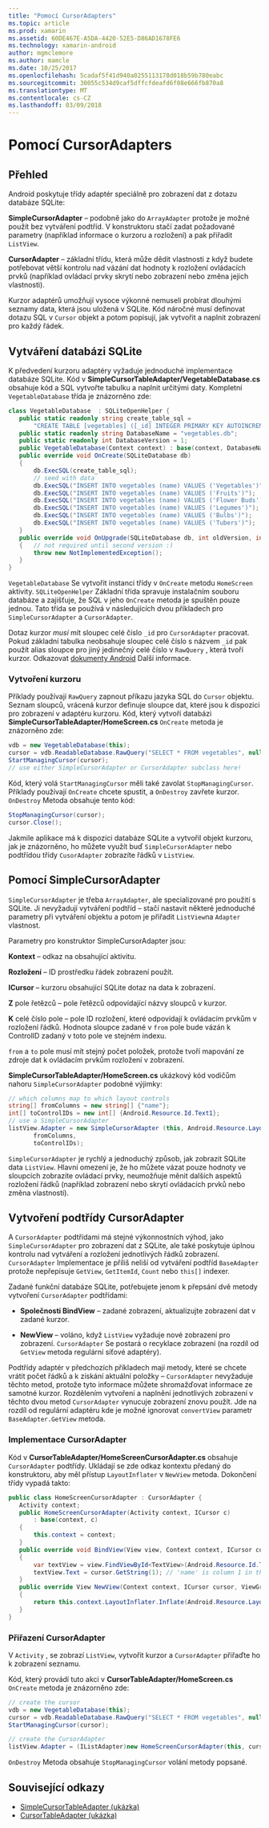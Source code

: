 ```yaml
---
title: "Pomocí CursorAdapters"
ms.topic: article
ms.prod: xamarin
ms.assetid: 60DE467E-A5DA-4420-52E5-D86AD1678FE6
ms.technology: xamarin-android
author: mgmclemore
ms.author: mamcle
ms.date: 10/25/2017
ms.openlocfilehash: 5cadaf5f41d940a0255113178d018b59b780eabc
ms.sourcegitcommit: 30055c534d9caf5dffcfdeafd6f08e666fb870a8
ms.translationtype: MT
ms.contentlocale: cs-CZ
ms.lasthandoff: 03/09/2018
---
```

# <a name="using-cursoradapters"></a>Pomocí CursorAdapters


## <a name="overview"></a>Přehled

Android poskytuje třídy adaptér speciálně pro zobrazení dat z dotazu databáze SQLite:

 **SimpleCursorAdapter** – podobně jako do `ArrayAdapter` protože je možné použít bez vytváření podtříd. V konstruktoru stačí zadat požadované parametry (například informace o kurzoru a rozložení) a pak přiřadit `ListView`.

 **CursorAdapter** – základní třídu, která může dědit vlastnosti z když budete potřebovat větší kontrolu nad vázání dat hodnoty k rozložení ovládacích prvků (například ovládací prvky skrytí nebo zobrazení nebo změna jejich vlastnosti).

Kurzor adaptérů umožňují vysoce výkonné nemuseli probírat dlouhými seznamy data, která jsou uložená v SQLite. Kód náročné musí definovat dotazu SQL v `Cursor` objekt a potom popisují, jak vytvořit a naplnit zobrazení pro každý řádek.


## <a name="creating-an-sqlite-database"></a>Vytváření databázi SQLite

K předvedení kurzoru adaptéry vyžaduje jednoduché implementace databáze SQLite. Kód v **SimpleCursorTableAdapter/VegetableDatabase.cs** obsahuje kód a SQL vytvořte tabulku a naplnit určitými daty.
Kompletní `VegetableDatabase` třída je znázorněno zde:

```csharp
class VegetableDatabase  : SQLiteOpenHelper {
   public static readonly string create_table_sql =
       "CREATE TABLE [vegetables] ([_id] INTEGER PRIMARY KEY AUTOINCREMENT NOT NULL UNIQUE, [name] TEXT NOT NULL UNIQUE)";
   public static readonly string DatabaseName = "vegetables.db";
   public static readonly int DatabaseVersion = 1;
   public VegetableDatabase(Context context) : base(context, DatabaseName, null, DatabaseVersion) { }
   public override void OnCreate(SQLiteDatabase db)
   {
       db.ExecSQL(create_table_sql);
       // seed with data
       db.ExecSQL("INSERT INTO vegetables (name) VALUES ('Vegetables')");
       db.ExecSQL("INSERT INTO vegetables (name) VALUES ('Fruits')");
       db.ExecSQL("INSERT INTO vegetables (name) VALUES ('Flower Buds')");
       db.ExecSQL("INSERT INTO vegetables (name) VALUES ('Legumes')");
       db.ExecSQL("INSERT INTO vegetables (name) VALUES ('Bulbs')");
       db.ExecSQL("INSERT INTO vegetables (name) VALUES ('Tubers')");
   }
   public override void OnUpgrade(SQLiteDatabase db, int oldVersion, int newVersion)
   {   // not required until second version :)
       throw new NotImplementedException();
   }
}
```

`VegetableDatabase` Se vytvořit instanci třídy v `OnCreate` metodu `HomeScreen` aktivity. `SQLiteOpenHelper` Základní třída spravuje instalačním souboru databáze a zajišťuje, že SQL v jeho `OnCreate` metoda je spuštěn pouze jednou. Tato třída se používá v následujících dvou příkladech pro `SimpleCursorAdapter` a `CursorAdapter`.

Dotaz kurzor *musí* mít sloupec celé číslo `_id` pro `CursorAdapter` pracovat. Pokud základní tabulka neobsahuje sloupec celé číslo s názvem `_id` pak použít alias sloupce pro jiný jedinečný celé číslo v `RawQuery` , která tvoří kurzor. Odkazovat [dokumenty Android](https://developer.xamarin.com/api/type/Android.Widget.CursorAdapter/) Další informace.


### <a name="creating-the-cursor"></a>Vytvoření kurzoru

Příklady používají `RawQuery` zapnout příkazu jazyka SQL do `Cursor` objektu. Seznam sloupců, vrácená kurzor definuje sloupce dat, které jsou k dispozici pro zobrazení v adaptéru kurzoru. Kód, který vytvoří databázi **SimpleCursorTableAdapter/HomeScreen.cs** `OnCreate` metoda je znázorněno zde:

```csharp
vdb = new VegetableDatabase(this);
cursor = vdb.ReadableDatabase.RawQuery("SELECT * FROM vegetables", null); // cursor query
StartManagingCursor(cursor);
// use either SimpleCursorAdapter or CursorAdapter subclass here!
```

Kód, který volá `StartManagingCursor` měli také zavolat `StopManagingCursor`. Příklady používají `OnCreate` chcete spustit, a `OnDestroy` zavřete kurzor. `OnDestroy` Metoda obsahuje tento kód:

```csharp
StopManagingCursor(cursor);
cursor.Close();
```

Jakmile aplikace má k dispozici databáze SQLite a vytvořil objekt kurzoru, jak je znázorněno, ho můžete využít buď `SimpleCursorAdapter` nebo podtřídou třídy `CusorAdapter` zobrazíte řádků v `ListView`.


## <a name="using-simplecursoradapter"></a>Pomocí SimpleCursorAdapter

`SimpleCursorAdapter` je třeba `ArrayAdapter`, ale specializované pro použití s SQLite. Ji nevyžadují vytváření podtříd – stačí nastavit některé jednoduché parametry při vytváření objektu a potom je přiřadit `ListView`na `Adapter` vlastnost.

Parametry pro konstruktor SimpleCursorAdapter jsou:

 **Kontext** – odkaz na obsahující aktivitu.

 **Rozložení** – ID prostředku řádek zobrazení použít.

 **ICursor** – kurzoru obsahující SQLite dotaz na data k zobrazení.

 **Z** pole řetězců – pole řetězců odpovídající názvy sloupců v kurzor.

 **K** celé číslo pole – pole ID rozložení, které odpovídají k ovládacím prvkům v rozložení řádků. Hodnota sloupce zadané v `from` pole bude vázán k ControlID zadaný v toto pole ve stejném indexu.

`from` a `to` pole musí mít stejný počet položek, protože tvoří mapování ze zdroje dat k ovládacím prvkům rozložení v zobrazení.

**SimpleCursorTableAdapter/HomeScreen.cs** ukázkový kód vodičům nahoru `SimpleCursorAdapter` podobné výjimky:

```csharp
// which columns map to which layout controls
string[] fromColumns = new string[] {"name"};
int[] toControlIDs = new int[] {Android.Resource.Id.Text1};
// use a SimpleCursorAdapter
listView.Adapter = new SimpleCursorAdapter (this, Android.Resource.Layout.SimpleListItem1, cursor,
       fromColumns,
       toControlIDs);
```

`SimpleCursorAdapter` je rychlý a jednoduchý způsob, jak zobrazit SQLite data `ListView`. Hlavní omezení je, že ho můžete vázat pouze hodnoty ve sloupcích zobrazíte ovládací prvky, neumožňuje měnit dalších aspektů rozložení řádků (například zobrazení nebo skrytí ovládacích prvků nebo změna vlastností).


## <a name="subclassing-cursoradapter"></a>Vytvoření podtřídy CursorAdapter

A `CursorAdapter` podtřídami má stejné výkonnostních výhod, jako `SimpleCursorAdapter` pro zobrazení dat z SQLite, ale také poskytuje úplnou kontrolu nad vytváření a rozložení jednotlivých řádků zobrazení. `CursorAdapter` Implementace je příliš neliší od vytváření podtříd `BaseAdapter` protože nepřepisuje `GetView`, `GetItemId`, `Count` nebo `this[]` indexer.

Zadané funkční databáze SQLite, potřebujete jenom k přepsání dvě metody vytvoření `CursorAdapter` podtřídami:

- **Společnosti BindView** – zadané zobrazení, aktualizujte zobrazení dat v zadané kurzor.

- **NewView** – voláno, když `ListView` vyžaduje nové zobrazení pro zobrazení. `CursorAdapter` Se postará o recyklace zobrazení (na rozdíl od `GetView` metoda regulární síťové adaptéry).

Podtřídy adaptér v předchozích příkladech mají metody, které se chcete vrátit počet řádků a k získání aktuální položky – `CursorAdapter` nevyžaduje těchto metod, protože tyto informace můžete shromažďovat informace ze samotné kurzor. Rozdělením vytvoření a naplnění jednotlivých zobrazení v těchto dvou metod `CursorAdapter` vynucuje zobrazení znovu použít. Jde na rozdíl od regulární adaptéru kde je možné ignorovat `convertView` parametr `BaseAdapter.GetView` metoda.


### <a name="implementing-the-cursoradapter"></a>Implementace CursorAdapter

Kód v **CursorTableAdapter/HomeScreenCursorAdapter.cs** obsahuje `CursorAdapter` podtřídy. Ukládají se zde odkaz kontextu předaný do konstruktoru, aby měl přístup `LayoutInflater` v `NewView` metoda. Dokončení třídy vypadá takto:

```csharp
public class HomeScreenCursorAdapter : CursorAdapter {
   Activity context;
   public HomeScreenCursorAdapter(Activity context, ICursor c)
       : base(context, c)
   {
       this.context = context;
   }
   public override void BindView(View view, Context context, ICursor cursor)
   {
       var textView = view.FindViewById<TextView>(Android.Resource.Id.Text1);
       textView.Text = cursor.GetString(1); // 'name' is column 1 in the cursor query
   }
   public override View NewView(Context context, ICursor cursor, ViewGroup parent)
   {
       return this.context.LayoutInflater.Inflate(Android.Resource.Layout.SimpleListItem1, parent, false);
   }
}
```


### <a name="assigning-the-cursoradapter"></a>Přiřazení CursorAdapter

V `Activity` , se zobrazí `ListView`, vytvořit kurzor a `CursorAdapter` přiřaďte ho k zobrazení seznamu.

Kód, který provádí tuto akci v **CursorTableAdapter/HomeScreen.cs** `OnCreate` metoda je znázorněno zde:

```csharp
// create the cursor
vdb = new VegetableDatabase(this);
cursor = vdb.ReadableDatabase.RawQuery("SELECT * FROM vegetables", null);
StartManagingCursor(cursor);

// create the CursorAdapter
listView.Adapter = (IListAdapter)new HomeScreenCursorAdapter(this, cursor, false);
```

`OnDestroy` Metoda obsahuje `StopManagingCursor` volání metody popsané.



## <a name="related-links"></a>Související odkazy

- [SimpleCursorTableAdapter (ukázka)](https://developer.xamarin.com/samples/SimpleCursorTableAdapter/)
- [CursorTableAdapter (ukázka)](https://developer.xamarin.com/samples/CursorTableAdapter/)
